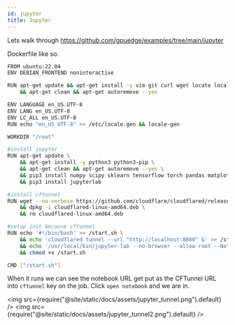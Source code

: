 ```yaml
---
id: jupyter
title: Jupyter
---
```


Lets walk through https://github.com/gpuedge/examples/tree/main/jupyter

Dockerfile like so.

```bash
FROM ubuntu:22.04
ENV DEBIAN_FRONTEND noninteractive

RUN apt-get update && apt-get install -y vim git curl wget locate locales apt-transport-https apt-utils \
    && apt-get clean && apt-get autoremove --yes

ENV LANGUAGE en_US.UTF-8
ENV LANG en_US.UTF-8
ENV LC_ALL en_US.UTF-8
RUN echo "en_US UTF-8" >> /etc/locale.gen && locale-gen

WORKDIR "/root"

#install jupyter
RUN apt-get update \
    && apt-get install -y python3 python3-pip \
    && apt-get clean && apt-get autoremove --yes \
    && pip3 install numpy scipy sklearn tensorflow torch pandas matplotlib jax \
    && pip3 install jupyterlab

#install cftunnel
RUN wget --no-verbose https://github.com/cloudflare/cloudflared/releases/latest/download/cloudflared-linux-amd64.deb \
    && dpkg -i cloudflared-linux-amd64.deb \
    && rm cloudflared-linux-amd64.deb

#setup init because cftunnel
RUN echo '#!/bin/bash' >> /start.sh \
    && echo 'cloudflared tunnel --url "http://localhost:8080" &' >> /start.sh \
    && echo '/usr/local/bin/jupyter-lab --no-browser --allow-root --NotebookApp.token="" --NotebookApp.password="" --NotebookApp.allow_origin="*" --NotebookApp.disable_check_xsrf=True --NotebookApp.allow_remote_access=True --ip 0.0.0.0 --port 8080 --notebook-dir=/persist' >> /start.sh \
    && chmod +x /start.sh

CMD ["/start.sh"]
```

When it runs we can see the notebook URL get put as the CFTunnel URL into `cftunnel` key on the job.
Click `open notebook` and we are in.

<img src={require("@site/static/docs/assets/jupyter_tunnel.png").default}  />
<img src={require("@site/static/docs/assets/jupyter_tunnel2.png").default}  />

